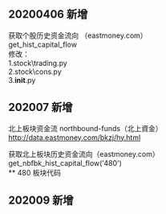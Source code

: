 ## 20200406 新增
获取个股历史资金流向    （eastmoney.com）  
get_hist_capital_flow  
修改：  
1.stock\trading.py   
2.stock\cons.py   
3.__init__.py  

## 202007 新增  
北上板块资金流       northbound-funds（北上資金）  
http://data.eastmoney.com/bkzj/hy.html  

获取北上板块历史资金流向（eastmoney.com）  
get_nbfbk_hist_capital_flow('480')  
** 480 板块代码


## 202009 新增
